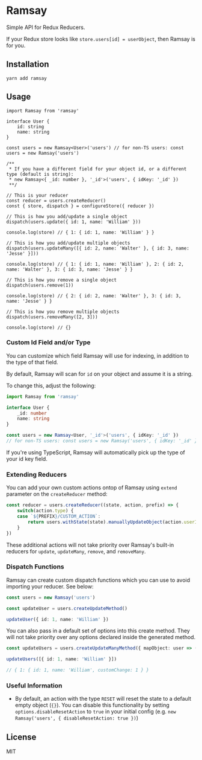 # Ramsay
Simple API for Redux Reducers.

If your Redux store looks like `store.users[id] = userObject`, then Ramsay is for you.

## Installation
```
yarn add ramsay
```

## Usage
```tsx
import Ramsay from 'ramsay'

interface User {
	id: string
	name: string
}

const users = new Ramsay<User>('users') // for non-TS users: const users = new Ramsay('users')

/**
 * If you have a different field for your object id, or a different type (default is string):
 * new Ramsay<{ _id: number }, '_id'>('users', { idKey: '_id' })
 **/

// This is your reducer
const reducer = users.createReducer()
const { store, dispatch } = configureStore({ reducer })

// This is how you add/update a single object
dispatch(users.update({ id: 1, name: 'William' }))

console.log(store) // { 1: { id: 1, name: 'William' } }

// This is how you add/update multiple objects
dispatch(users.updateMany([{ id: 2, name: 'Walter' }, { id: 3, name: 'Jesse' }]))

console.log(store) // { 1: { id: 1, name: 'William' }, 2: { id: 2, name: 'Walter' }, 3: { id: 3, name: 'Jesse' } }

// This is how you remove a single object
dispatch(users.remove(1))

console.log(store) // { 2: { id: 2, name: 'Walter' }, 3: { id: 3, name: 'Jesse' } }

// This is how you remove multiple objects
dispatch(users.removeMany([2, 3]))

console.log(store) // {}
```

### Custom Id Field and/or Type
You can customize which field Ramsay will use for indexing, in addition to the type of that field.

By default, Ramsay will scan for `id` on your object and assume it is a string.

To change this, adjust the following:
```ts
import Ramsay from 'ramsay'

interface User {
	_id: number
	name: string
}

const users = new Ramsay<User, '_id'>('users', { idKey: '_id' })
// for non-TS users: const users = new Ramsay('users', { idKey: '_id' })
```

If you're using TypeScript, Ramsay will automatically pick up the type of your id key field.

### Extending Reducers
You can add your own custom actions ontop of Ramsay using `extend` parameter on the `createReducer` method:
```ts
const reducer = users.createReducer((state, action, prefix) => {
	switch(action.type) {
	case `${PREFIX}/CUSTOM_ACTION`:
		return users.withState(state).manuallyUpdateObject(action.userId, oldUser => ({ counter: oldUser.counter + 1 }))
	}
})
```

These additional actions will not take priority over Ramsay's built-in reducers for `update`, `updateMany`, `remove`, and `removeMany`.

### Dispatch Functions
Ramsay can create custom dispatch functions which you can use to avoid importing your reducer. See below:
```ts
const users = new Ramsay('users')

const updateUser = users.createUpdateMethod()

updateUser({ id: 1, name: 'William' })
```

You can also pass in a default set of options into this create method. They will not take priority over any options declared inside the generated method.

```ts
const updateUsers = users.createUpdateManyMethod({ mapObject: user => ({ ...user, customChange: 1 }) })

updateUsers([{ id: 1, name: 'William' }])

// { 1: { id: 1, name: 'William', customChange: 1 } }
```

### Useful Information
* By default, an action with the type `RESET` will reset the state to a default empty object (`{}`). You can disable this functionality by setting `options.disableResetAction` to `true` in your initial config (e.g. `new Ramsay('users', { disableResetAction: true })`)

## License
MIT
